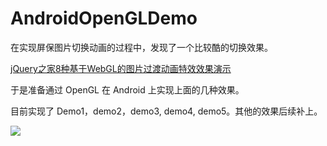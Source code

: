 # AndroidOpenGLDemo

在实现屏保图片切换动画的过程中，发现了一个比较酷的切换效果。

[jQuery之家8种基于WebGL的图片过渡动画特效效果演示](http://www.htmleaf.com/Demo/201911115837.html)

于是准备通过 OpenGL 在 Android 上实现上面的几种效果。

目前实现了 Demo1，demo2，demo3, demo4, demo5。其他的效果后续补上。

![](imgs/demo5.gif)
